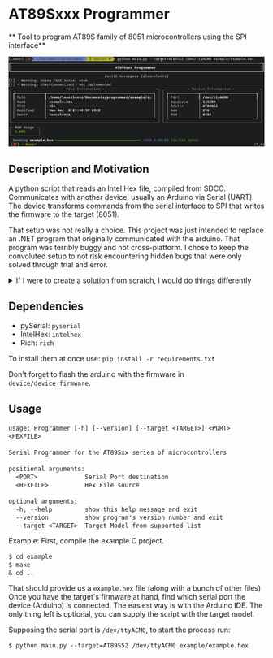 # AT89Sxxx Programmer
** Tool to program AT89S family of 8051 microcontrollers using the SPI interface**

![screenshot](screenshot.png)

## Description and Motivation
A python script that reads an Intel Hex file, compiled from SDCC. Communicates with
another device, usually an Arduino via Serial (UART). The device transforms commands
from the serial interface to SPI that writes the firmware to the target (8051).

That setup was not really a choice. This project was just intended to replace 
an .NET program that originally communicated with the arduino. That program was
terribly buggy and not cross-platform. I chose to keep the convoluted setup to 
not risk encountering hidden bugs that were only solved through trial and error.
<details>
  <summary>If I were to create a solution from scratch, I would do things differently</summary>

  If one were to re-implement the flashing process inside an Wi-Fi enabled microcontroller,
  such as a ESP32, they could receive the hex file wirelessly. That would remove the need
  for protocol translation and the cables connected to the development PC.
</details>


## Dependencies
 - pySerial: `pyserial`
 - IntelHex: `intelhex`
 - Rich: `rich`

To install them at once use: `pip install -r requirements.txt`

Don't forget to flash the arduino with the firmware in `device/device_firmware`.

## Usage
```shell
usage: Programmer [-h] [--version] [--target <TARGET>] <PORT> <HEXFILE>

Serial Programmer for the AT89Sxx series of microcontrollers

positional arguments:
  <PORT>             Serial Port destination
  <HEXFILE>          Hex File source

optional arguments:
  -h, --help         show this help message and exit
  --version          show program's version number and exit
  --target <TARGET>  Target Model from supported list 
```

Example:
First, compile the example C project. 
```shell
$ cd example
$ make
& cd .. 
```

That should provide us a `example.hex` file (along with a bunch of other files)
Once you have the target's firmware at hand, find which serial port the device (Arduino)
is connected. The easiest way is with the Arduino IDE. The only thing left is optional,
you can supply the script with the target model. 

Supposing the serial port is `/dev/ttyACM0`, to start the process run:
```shell
$ python main.py --target=AT89S52 /dev/ttyACM0 example/example.hex
```
